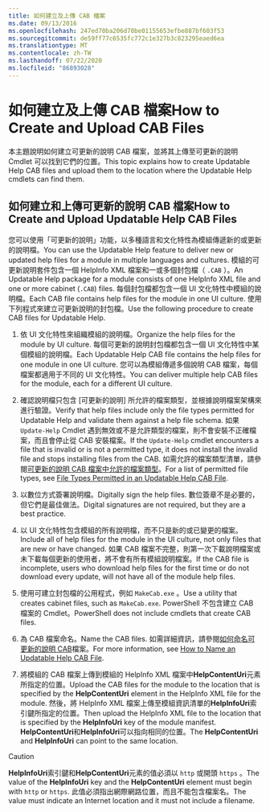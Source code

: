 ```yaml
---
title: 如何建立及上傳 CAB 檔案
ms.date: 09/13/2016
ms.openlocfilehash: 247ed70ba206d70be01155653efbe887bf603f53
ms.sourcegitcommit: de59ff77c6535fc772c1e327b3c823295eaed6ea
ms.translationtype: MT
ms.contentlocale: zh-TW
ms.lasthandoff: 07/22/2020
ms.locfileid: "86893028"
---
```

# <a name="how-to-create-and-upload-cab-files"></a><span data-ttu-id="0003c-102">如何建立及上傳 CAB 檔案</span><span class="sxs-lookup"><span data-stu-id="0003c-102">How to Create and Upload CAB Files</span></span>

<span data-ttu-id="0003c-103">本主題說明如何建立可更新的說明 CAB 檔案，並將其上傳至可更新的說明 Cmdlet 可以找到它們的位置。</span><span class="sxs-lookup"><span data-stu-id="0003c-103">This topic explains how to create Updatable Help CAB files and upload them to the location where the Updatable Help cmdlets can find them.</span></span>

## <a name="how-to-create-and-upload-updatable-help-cab-files"></a><span data-ttu-id="0003c-104">如何建立和上傳可更新的說明 CAB 檔案</span><span class="sxs-lookup"><span data-stu-id="0003c-104">How to Create and Upload Updatable Help CAB Files</span></span>

<span data-ttu-id="0003c-105">您可以使用「可更新的說明」功能，以多種語言和文化特性為模組傳遞新的或更新的說明檔。</span><span class="sxs-lookup"><span data-stu-id="0003c-105">You can use the Updatable Help feature to deliver new or updated help files for a module in multiple languages and cultures.</span></span> <span data-ttu-id="0003c-106">模組的可更新說明套件包含一個 HelpInfo XML 檔案和一或多個封包檔（ `.CAB` ）。</span><span class="sxs-lookup"><span data-stu-id="0003c-106">An Updatable Help package for a module consists of one HelpInfo XML file and one or more cabinet (`.CAB`) files.</span></span> <span data-ttu-id="0003c-107">每個封包檔都包含一個 UI 文化特性中模組的說明檔。</span><span class="sxs-lookup"><span data-stu-id="0003c-107">Each CAB file contains help files for the module in one UI culture.</span></span> <span data-ttu-id="0003c-108">使用下列程式來建立可更新說明的封包檔。</span><span class="sxs-lookup"><span data-stu-id="0003c-108">Use the following procedure to create CAB files for Updatable Help.</span></span>

1. <span data-ttu-id="0003c-109">依 UI 文化特性來組織模組的說明檔。</span><span class="sxs-lookup"><span data-stu-id="0003c-109">Organize the help files for the module by UI culture.</span></span> <span data-ttu-id="0003c-110">每個可更新的說明封包檔都包含一個 UI 文化特性中某個模組的說明檔。</span><span class="sxs-lookup"><span data-stu-id="0003c-110">Each Updatable Help CAB file contains the help files for one module in one UI culture.</span></span> <span data-ttu-id="0003c-111">您可以為模組傳遞多個說明 CAB 檔案，每個檔案都適用于不同的 UI 文化特性。</span><span class="sxs-lookup"><span data-stu-id="0003c-111">You can deliver multiple help CAB files for the module, each for a different UI culture.</span></span>

1. <span data-ttu-id="0003c-112">確認說明檔只包含 [可更新的說明] 所允許的檔案類型，並根據說明檔案架構來進行驗證。</span><span class="sxs-lookup"><span data-stu-id="0003c-112">Verify that help files include only the file types permitted for Updatable Help and validate them against a help file schema.</span></span> <span data-ttu-id="0003c-113">如果 `Update-Help` Cmdlet 遇到無效或不是允許類型的檔案，則不會安裝不正確檔案，而且會停止從 CAB 安裝檔案。</span><span class="sxs-lookup"><span data-stu-id="0003c-113">If the `Update-Help` cmdlet encounters a file that is invalid or is not a permitted type, it does not install the invalid file and stops installing files from the CAB.</span></span> <span data-ttu-id="0003c-114">如需允許的檔案類型清單，請參閱[可更新的說明 CAB 檔案中允許的檔案類型](./file-types-permitted-in-an-updatable-help-cab-file.md)。</span><span class="sxs-lookup"><span data-stu-id="0003c-114">For a list of permitted file types, see [File Types Permitted in an Updatable Help CAB File](./file-types-permitted-in-an-updatable-help-cab-file.md).</span></span>

1. <span data-ttu-id="0003c-115">以數位方式簽署說明檔。</span><span class="sxs-lookup"><span data-stu-id="0003c-115">Digitally sign the help files.</span></span> <span data-ttu-id="0003c-116">數位簽章不是必要的，但它們是最佳做法。</span><span class="sxs-lookup"><span data-stu-id="0003c-116">Digital signatures are not required, but they are a best practice.</span></span>

1. <span data-ttu-id="0003c-117">以 UI 文化特性包含模組的所有說明檔，而不只是新的或已變更的檔案。</span><span class="sxs-lookup"><span data-stu-id="0003c-117">Include all of help files for the module in the UI culture, not only files that are new or have changed.</span></span> <span data-ttu-id="0003c-118">如果 CAB 檔案不完整，則第一次下載說明檔案或未下載每個更新的使用者，將不會有所有模組說明檔案。</span><span class="sxs-lookup"><span data-stu-id="0003c-118">If the CAB file is incomplete, users who download help files for the first time or do not download every update, will not have all of the module help files.</span></span>

1. <span data-ttu-id="0003c-119">使用可建立封包檔的公用程式，例如 `MakeCab.exe` 。</span><span class="sxs-lookup"><span data-stu-id="0003c-119">Use a utility that creates cabinet files, such as `MakeCab.exe`.</span></span> <span data-ttu-id="0003c-120">PowerShell 不包含建立 CAB 檔案的 Cmdlet。</span><span class="sxs-lookup"><span data-stu-id="0003c-120">PowerShell does not include cmdlets that create CAB files.</span></span>

1. <span data-ttu-id="0003c-121">為 CAB 檔案命名。</span><span class="sxs-lookup"><span data-stu-id="0003c-121">Name the CAB files.</span></span> <span data-ttu-id="0003c-122">如需詳細資訊，請參閱[如何命名可更新的說明 CAB](./how-to-name-an-updatable-help-cab-file.md)檔案。</span><span class="sxs-lookup"><span data-stu-id="0003c-122">For more information, see [How to Name an Updatable Help CAB File](./how-to-name-an-updatable-help-cab-file.md).</span></span>

1. <span data-ttu-id="0003c-123">將模組的 CAB 檔案上傳到模組的 HelpInfo XML 檔案中**HelpContentUri**元素所指定的位置。</span><span class="sxs-lookup"><span data-stu-id="0003c-123">Upload the CAB files for the module to the location that is specified by the **HelpContentUri** element in the HelpInfo XML file for the module.</span></span> <span data-ttu-id="0003c-124">然後，將 HelpInfo XML 檔案上傳至模組資訊清單的**HelpInfoUri**索引鍵所指定的位置。</span><span class="sxs-lookup"><span data-stu-id="0003c-124">Then upload the HelpInfo XML file to the location that is specified by the **HelpInfoUri** key of the module manifest.</span></span> <span data-ttu-id="0003c-125">**HelpContentUri**和**HelpInfoUri**可以指向相同的位置。</span><span class="sxs-lookup"><span data-stu-id="0003c-125">The **HelpContentUri** and **HelpInfoUri** can point to the same location.</span></span>

> [!CAUTION]
> <span data-ttu-id="0003c-126">**HelpInfoUri**索引鍵和**HelpContentUri**元素的值必須以 `http` 或開頭 `https` 。</span><span class="sxs-lookup"><span data-stu-id="0003c-126">The value of the **HelpInfoUri** key and the **HelpContentUri** element must begin with `http` or `https`.</span></span> <span data-ttu-id="0003c-127">此值必須指出網際網路位置，而且不能包含檔案名。</span><span class="sxs-lookup"><span data-stu-id="0003c-127">The value must indicate an Internet location and it must not include a filename.</span></span>
